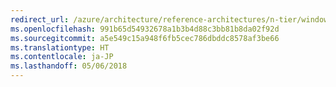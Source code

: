 ```yaml
---
redirect_url: /azure/architecture/reference-architectures/n-tier/windows-vm
ms.openlocfilehash: 991b65d54932678a1b3b4d88c3bb81b8da02f92d
ms.sourcegitcommit: a5e549c15a948f6fb5cec786dbddc8578af3be66
ms.translationtype: HT
ms.contentlocale: ja-JP
ms.lasthandoff: 05/06/2018
---
```


